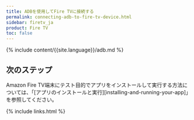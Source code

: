 ```yaml
---
title: ADBを使用してFire TVに接続する
permalink: connecting-adb-to-fire-tv-device.html
sidebar: firetv_ja
product: Fire TV
toc: false
---
```


{% include content/{{site.language}}/adb.md %}


## 次のステップ

Amazon Fire TV端末にテスト目的でアプリをインストールして実行する方法については、「[アプリのインストールと実行][installing-and-running-your-app]」を参照してください。

{% include links.html %}
